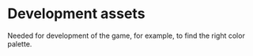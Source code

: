 # Development assets

Needed for development of the game, for example,
to find the right color palette.

